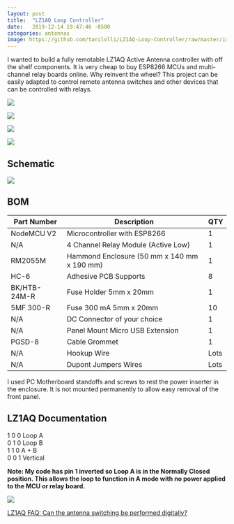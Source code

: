 ```yaml
---
layout: post
title:  "LZ1AQ Loop Controller"
date:   2019-12-14 19:47:46 -0500
categories: antennas
image: https://github.com/tanilolli/LZ1AQ-Loop-Controller/raw/master/images/controller-1.jpg
---
```


I wanted to build a fully remotable LZ1AQ Active Antenna controller with off the shelf components. It is very cheap to buy ESP8266 MCUs and multi-channel relay boards online. Why reinvent the wheel? This project can be easily adapted to control remote antenna switches and other devices that can be controlled with relays.

![](https://github.com/tanilolli/LZ1AQ-Loop-Controller/raw/master/images/screenshot.png)

![](https://github.com/tanilolli/LZ1AQ-Loop-Controller/raw/master/images/controller-1.jpg)

![](https://github.com/tanilolli/LZ1AQ-Loop-Controller/raw/master/images/controller-2.jpg)

![](https://github.com/tanilolli/LZ1AQ-Loop-Controller/raw/master/images/controller-3.jpg)

## Schematic

![](https://github.com/tanilolli/LZ1AQ-Loop-Controller/raw/master/images/schematic.png)

## BOM

| Part Number | Description | QTY |
|---|---|---|
| NodeMCU V2 | Microcontroller with ESP8266 | 1 |
| N/A | 4 Channel Relay Module (Active Low) | 1 |
| RM2055M | Hammond Enclosure (50 mm x 140 mm x 190 mm) | 1 |
| HC-6 | Adhesive PCB Supports | 8 |
| BK/HTB-24M-R | Fuse Holder 5mm x 20mm	| 1 |
| 5MF 300-R	| Fuse 300 mA 5mm x 20mm| 10 |
| N/A | DC Connector of your choice | 1 |
| N/A |Panel Mount Micro USB Extension | 1 |
| PGSD-8 | Cable Grommet | 1 |
| N/A | Hookup Wire | Lots |
| N/A | Dupont Jumpers Wires | Lots |

I used PC Motherboard standoffs and screws to rest the power inserter in the enclosure. It is not mounted permanently to allow easy removal of the front panel.

## LZ1AQ Documentation

1 0 0 Loop A  
0 1 0 Loop B  
1 1 0 A + B  
0 0 1 Vertical  

**Note: My code has pin 1 inverted so Loop A is in the Normally Closed position. This allows the loop to function in A mode with no power applied to the MCU or relay board.**

![](http://active-antenna.eu/wp-content/uploads/2014/03/digital-control-aaa-faq.jpg)

[LZ1AQ FAQ: Can the antenna switching be performed digitally?](http://active-antenna.eu/amplifier-kit/faq-aaa-1b/#antenna-swith)
